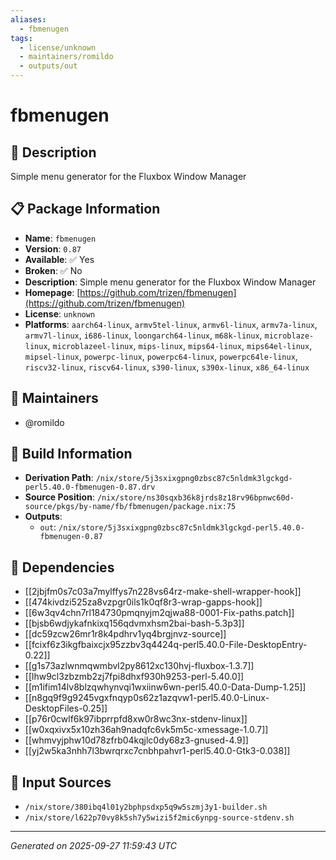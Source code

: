 ```yaml
---
aliases:
  - fbmenugen
tags:
  - license/unknown
  - maintainers/romildo
  - outputs/out
---
```


# fbmenugen

## 📝 Description

Simple menu generator for the Fluxbox Window Manager

## 📋 Package Information

- **Name**: `fbmenugen`
- **Version**: `0.87`
- **Available**: ✅ Yes
- **Broken**: ✅ No
- **Description**: Simple menu generator for the Fluxbox Window Manager
- **Homepage**: [https://github.com/trizen/fbmenugen](https://github.com/trizen/fbmenugen)
- **License**: `unknown`
- **Platforms**: `aarch64-linux`, `armv5tel-linux`, `armv6l-linux`, `armv7a-linux`, `armv7l-linux`, `i686-linux`, `loongarch64-linux`, `m68k-linux`, `microblaze-linux`, `microblazeel-linux`, `mips-linux`, `mips64-linux`, `mips64el-linux`, `mipsel-linux`, `powerpc-linux`, `powerpc64-linux`, `powerpc64le-linux`, `riscv32-linux`, `riscv64-linux`, `s390-linux`, `s390x-linux`, `x86_64-linux`
## 👥 Maintainers

- @romildo


## 🔧 Build Information

- **Derivation Path**: `/nix/store/5j3sxixgpng0zbsc87c5nldmk3lgckgd-perl5.40.0-fbmenugen-0.87.drv`
- **Source Position**: `/nix/store/ns30sqxb36k8jrds8z18rv96bpnwc60d-source/pkgs/by-name/fb/fbmenugen/package.nix:75`
- **Outputs**:
  - `out`:  `/nix/store/5j3sxixgpng0zbsc87c5nldmk3lgckgd-perl5.40.0-fbmenugen-0.87`

## 🔗 Dependencies

- [[2jbjfm0s7c03a7mylffys7n228vs64rz-make-shell-wrapper-hook]]
- [[474kivdzi525za8vzpgr0ils1k0qf8r3-wrap-gapps-hook]]
- [[6w3qv4chn7rl184730pmqnyjm2qjwa88-0001-Fix-paths.patch]]
- [[bjsb6wdjykafnkixq156qdvmxhsm2bai-bash-5.3p3]]
- [[dc59zcw26mr1r8k4pdhrv1yq4brgjnvz-source]]
- [[fcixf6z3ikgfbaixcjx95zzbv3q4424q-perl5.40.0-File-DesktopEntry-0.22]]
- [[g1s73azlwnmqwmbvl2py8612xc130hvj-fluxbox-1.3.7]]
- [[lhw9cl3zbzmb2zj7fpi8dhxf930h9253-perl-5.40.0]]
- [[m1ifim14lv8blzqwhynvqi1wxiinw6wn-perl5.40.0-Data-Dump-1.25]]
- [[n8gq9f9g9245vgxfnqyp0s62z1azqvw1-perl5.40.0-Linux-DesktopFiles-0.25]]
- [[p76r0cwlf6k97ibprrpfd8xw0r8wc3nx-stdenv-linux]]
- [[w0xqxivx5x10zh36ah9nadqfc6vk5m5c-xmessage-1.0.7]]
- [[whmvyjphw10d78zfrb04kqjlc0dy68z3-gnused-4.9]]
- [[yj2w5ka3nhh7l3bwrqrxc7cnbhpahvr1-perl5.40.0-Gtk3-0.038]]

## 📁 Input Sources

- `/nix/store/380ibq4l01y2bphpsdxp5q9w5szmj3y1-builder.sh`
- `/nix/store/l622p70vy8k5sh7y5wizi5f2mic6ynpg-source-stdenv.sh`

---
*Generated on 2025-09-27 11:59:43 UTC*
